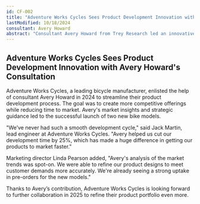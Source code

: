 ```yaml
---
id: CF-002
title: "Adventure Works Cycles Sees Product Development Innovation with Avery Howard's Consultation"
lastModified: 10/18/2024
consultant: Avery Howard
abstract: "Consultant Avery Howard from Trey Research led an innovative product development initiative at Adventure Works Cycles, resulting in the successful launch of two new bike models. Avery's expertise in market analysis and product lifecycle management was instrumental in reducing development time by 25%. Multiple team members applauded Avery's innovative mindset, which has set Adventure Works Cycles on a path to increased market share."
---
```


## Adventure Works Cycles Sees Product Development Innovation with Avery Howard's Consultation

Adventure Works Cycles, a leading bicycle manufacturer, enlisted the help of consultant Avery Howard in 2024 to streamline their product development process. The goal was to create more competitive offerings while reducing time to market. Avery's market insights and strategic guidance led to the successful launch of two new bike models.

"We’ve never had such a smooth development cycle," said Jack Martin, lead engineer at Adventure Works Cycles. "Avery helped us cut our development time by 25%, which has made a huge difference in getting our products to market faster."

Marketing director Linda Pearson added, "Avery's analysis of the market trends was spot-on. We were able to refine our product designs to meet customer demands more accurately. We're already seeing a strong uptake in pre-orders for the new models."

Thanks to Avery’s contribution, Adventure Works Cycles is looking forward to further collaboration in 2025 to refine their product portfolio even more.